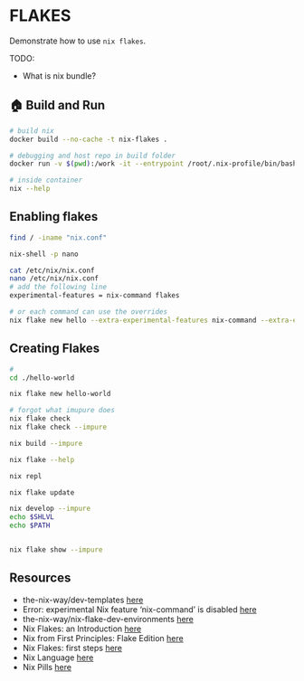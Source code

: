 # FLAKES

Demonstrate how to use `nix flakes`.  

TODO:

* What is nix bundle?  

## 🏠 Build and Run

```sh
# build nix
docker build --no-cache -t nix-flakes .

# debugging and host repo in build folder
docker run -v $(pwd):/work -it --entrypoint /root/.nix-profile/bin/bash nix-flakes 

# inside container
nix --help
```

## Enabling flakes

```sh
find / -iname "nix.conf"

nix-shell -p nano

cat /etc/nix/nix.conf
nano /etc/nix/nix.conf
# add the following line
experimental-features = nix-command flakes

# or each command can use the overrides
nix flake new hello --extra-experimental-features nix-command --extra-experimental-features flakes
```

## Creating Flakes

```sh
# 
cd ./hello-world

nix flake new hello-world

# forgot what imupure does
nix flake check
nix flake check --impure

nix build --impure

nix flake --help
```

```sh
nix repl

nix flake update

nix develop --impure
echo $SHLVL  
echo $PATH


nix flake show --impure

```

## Resources

* the-nix-way/dev-templates [here](https://github.com/the-nix-way/dev-templates)  
* Error: experimental Nix feature ‘nix-command’ is disabled [here](https://discourse.nixos.org/t/error-experimental-nix-feature-nix-command-is-disabled/18089)
* the-nix-way/nix-flake-dev-environments [here](https://github.com/the-nix-way/nix-flake-dev-environments/tree/main)
* Nix Flakes: an Introduction [here](https://xeiaso.net/blog/nix-flakes-1-2022-02-21)
* Nix from First Principles: Flake Edition [here](https://tonyfinn.com/blog/nix-from-first-principles-flake-edition/)
* Nix Flakes: first steps [here](https://blog.kubukoz.com/flakes-first-steps/)
* Nix Language [here](https://nixos.org/manual/nix/stable/language/index.html)
* Nix Pills [here](https://nixos.org/guides/nix-pills/)

